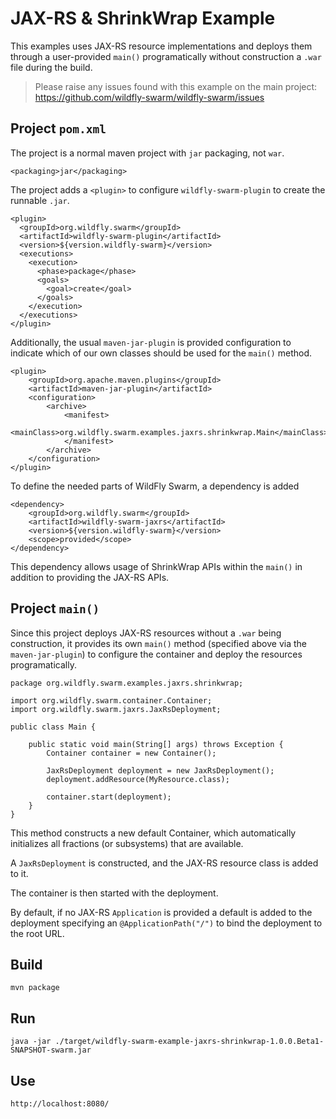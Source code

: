 # JAX-RS & ShrinkWrap Example

This examples uses JAX-RS resource implementations and deploys
them through a user-provided `main()` programatically without
construction a `.war` file during the build.

> Please raise any issues found with this example on the main project:
> https://github.com/wildfly-swarm/wildfly-swarm/issues

## Project `pom.xml`

The project is a normal maven project with `jar` packaging, not `war`.

    <packaging>jar</packaging>

The project adds a `<plugin>` to configure `wildfly-swarm-plugin` to
create the runnable `.jar`.

    <plugin>
      <groupId>org.wildfly.swarm</groupId>
      <artifactId>wildfly-swarm-plugin</artifactId>
      <version>${version.wildfly-swarm}</version>
      <executions>
        <execution>
          <phase>package</phase>
          <goals>
            <goal>create</goal>
          </goals>
        </execution>
      </executions>
    </plugin>

Additionally, the usual `maven-jar-plugin` is provided configuration
to indicate which of our own classes should be used for the `main()`
method.

    <plugin>
        <groupId>org.apache.maven.plugins</groupId>
        <artifactId>maven-jar-plugin</artifactId>
        <configuration>
            <archive>
                <manifest>
                    <mainClass>org.wildfly.swarm.examples.jaxrs.shrinkwrap.Main</mainClass>
                </manifest>
            </archive>
        </configuration>
    </plugin>

To define the needed parts of WildFly Swarm, a dependency is added

    <dependency>
        <groupId>org.wildfly.swarm</groupId>
        <artifactId>wildfly-swarm-jaxrs</artifactId>
        <version>${version.wildfly-swarm}</version>
        <scope>provided</scope>
    </dependency>

This dependency allows usage of ShrinkWrap APIs within the `main()` in addition
to providing the JAX-RS APIs.

## Project `main()`

Since this project deploys JAX-RS resources without a `.war` being construction, it
provides its own `main()` method (specified above via the `maven-jar-plugin`) to
configure the container and deploy the resources programatically.

    package org.wildfly.swarm.examples.jaxrs.shrinkwrap;

    import org.wildfly.swarm.container.Container;
    import org.wildfly.swarm.jaxrs.JaxRsDeployment;

    public class Main {

        public static void main(String[] args) throws Exception {
            Container container = new Container();

            JaxRsDeployment deployment = new JaxRsDeployment();
            deployment.addResource(MyResource.class);

            container.start(deployment);
        }
    }

This method constructs a new default Container, which automatically
initializes all fractions (or subsystems) that are available.

A `JaxRsDeployment` is constructed, and the JAX-RS resource class is
added to it.

The container is then started with the deployment.

By default, if no JAX-RS `Application` is provided a default is added
to the deployment specifying an `@ApplicationPath("/")` to bind the
deployment to the root URL.

## Build

    mvn package

## Run

    java -jar ./target/wildfly-swarm-example-jaxrs-shrinkwrap-1.0.0.Beta1-SNAPSHOT-swarm.jar


## Use

    http://localhost:8080/
